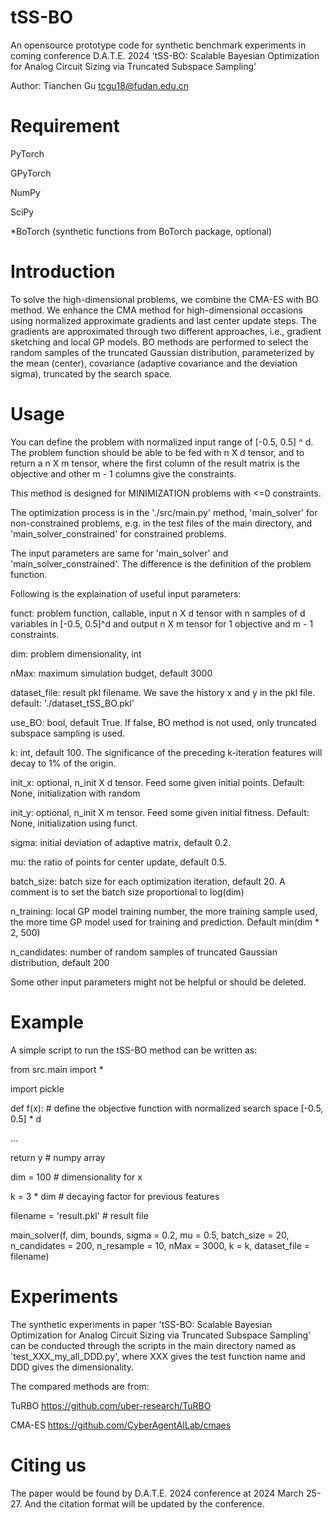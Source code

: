 # tSS-BO
An opensource prototype code for synthetic benchmark experiments in coming conference D.A.T.E. 2024 'tSS-BO: Scalable Bayesian Optimization for Analog Circuit Sizing via Truncated Subspace Sampling'

Author: Tianchen Gu tcgu18@fudan.edu.cn

# Requirement
PyTorch

GPyTorch

NumPy

SciPy

*BoTorch (synthetic functions from BoTorch package, optional)

# Introduction
To solve the high-dimensional problems, we combine the CMA-ES with BO method. We enhance the CMA method for high-dimensional occasions using normalized approximate gradients and last center update steps. The gradients are approximated through two different approaches, i.e., gradient sketching and local GP models. BO methods are performed to select the random samples of the truncated Gaussian distribution, parameterized by the mean (center), covariance (adaptive covariance and the deviation sigma), truncated by the search space. 

# Usage
You can define the problem with normalized input range of [-0.5, 0.5] ^ d. The problem function should be able to be fed with n X d tensor, and to return a n X m tensor, where the first column of the result matrix is the objective and other m - 1 columns give the constraints.

This method is designed for MINIMIZATION problems with <=0 constraints.

The optimization process is in the './src/main.py' method, 'main_solver' for non-constrained problems, e.g. in the test files of the main directory, and 'main_solver_constrained' for constrained problems.

The input parameters are same for 'main_solver' and 'main_solver_constrained'. The difference is the definition of the problem function.

Following is the explaination of useful input parameters:

funct: problem function, callable, input n X d tensor with n samples of d variables in [-0.5, 0.5]^d and output n X m tensor for 1 objective and m - 1 constraints. 

dim: problem dimensionality, int

nMax: maximum simulation budget, default 3000

dataset_file: result pkl filename. We save the history x and y in the pkl file. default: './dataset_tSS_BO.pkl'

use_BO: bool, default True. If false, BO method is not used, only truncated subspace sampling is used.

k: int, default 100. The significance of the preceding k-iteration features will decay to 1% of the origin. 

init_x: optional, n_init X d tensor. Feed some given initial points. Default: None, initialization with random

init_y: optional, n_init X m tensor. Feed some given initial fitness. Default: None, initialization using funct.

sigma: initial deviation of adaptive matrix, default 0.2.

mu: the ratio of points for center update, default 0.5.

batch_size: batch size for each optimization iteration, default 20. A comment is to set the batch size proportional to log(dim)

n_training: local GP model training number, the more training sample used, the more time GP model used for training and prediction. Default min(dim * 2, 500)

n_candidates: number of random samples of truncated Gaussian distribution, default 200

Some other input parameters might not be helpful or should be deleted.

# Example
A simple script to run the tSS-BO method can be written as:

 from src.main import *
 
 import pickle
 
 def f(x): # define the objective function with normalized search space [-0.5, 0.5] * d
 
 ...
 
 return y # numpy array

 dim = 100 # dimensionality for x
 
 k = 3 * dim # decaying factor for previous features
 
 filename = 'result.pkl' # result file

 main_solver(f, dim, bounds, sigma = 0.2, mu = 0.5, batch_size = 20, n_candidates = 200, n_resample = 10, nMax = 3000, k = k, dataset_file = filename)

# Experiments
The synthetic experiments in paper 'tSS-BO: Scalable Bayesian Optimization for Analog Circuit Sizing via Truncated Subspace Sampling' can be conducted through the scripts in the main directory named as 'test_XXX_my_all_DDD.py', where XXX gives the test function name and DDD gives the dimensionality.

The compared methods are from:

TuRBO https://github.com/uber-research/TuRBO

CMA-ES https://github.com/CyberAgentAILab/cmaes

# Citing us
The paper would be found by D.A.T.E. 2024 conference at 2024 March 25-27. And the citation format will be updated by the conference.
